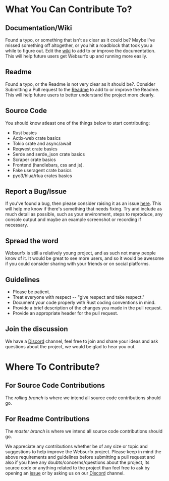 # What You Can Contribute To?

## Documentation/Wiki 

Found a typo, or something that isn't as clear as it could be? Maybe I've missed something off altogether, or you hit a roadblock that took you a while to figure out. Edit the [wiki](https://github.com/neon-mmd/websurfx/wiki) to add to or improve the documentation. This will help future users get Websurfx up and running more easily.

## Readme 

Found a typo, or the Readme is not very clear as it should be?. Consider Submitting a Pull request to the [Readme](https://github.com/neon-mmd/websurfx/blob/master/README.md) to add to or improve the Readme. This will help future users to better understand the project more clearly.

## Source Code 

You should know atleast one of the things below to start contributing: 
 
- Rust basics
- Actix-web crate basics
- Tokio crate and async/await
- Reqwest crate basics
- Serde and serde_json crate basics
- Scraper crate basics 
- Frontend (handlebars, css and js).
- Fake useragent crate basics
- pyo3/hlua/rlua crates basics

## Report a Bug/Issue

If you've found a bug, then please consider raising it as an issue [here](https://github.com/neon-mmd/websurfx/issues). This will help me know if there's something that needs fixing. Try and include as much detail as possible, such as your environment, steps to reproduce, any console output and maybe an example screenshot or recording if necessary.

## Spread the word

Websurfx is still a relatively young project, and as such not many people know of it. It would be great to see more users, and so it would be awesome if you could consider sharing with your friends or on social platforms.

## Guidelines

- Please be patient.
- Treat everyone with respect -- \"give respect and take respect.\"
- Document your code properly with Rust coding conventions in mind.
- Provide a brief description of the changes you made in the pull request.
- Provide an appropriate header for the pull request.

## Join the discussion

We have a [Discord](https://discord.gg/SWnda7Mw5u) channel, feel free to join and share your ideas and ask questions about the project, we would be glad to hear you out.

# Where To Contribute?

## For Source Code Contributions
 
The _rolling branch_ is where we intend all source code contributions should go.

## For Readme Contributions

The _master branch_ is where we intend all source code contributions should go.


We appreciate any contributions whether be of any size or topic and suggestions to help improve the Websurfx project. Please keep in mind the above requirements and guidelines before submitting a pull request and also if you have any doubts/concerns/questions about the project, its source code or anything related to the project than feel free to ask by opening an [issue](https://github.com/neon-mmd/websurfx/issues) or by asking us on our [Discord](https://discord.gg/SWnda7Mw5u) channel.
